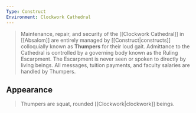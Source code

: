 ```yaml
---
Type: Construct
Environment: Clockwork Cathedral
---
```


> Maintenance, repair, and security of the [[Clockwork Cathedral]] in [[Absalom]] are entirely managed by [[Construct|constructs]] colloquially known as **Thumpers** for their loud gait.
> Admittance to the Cathedral is controlled by a governing body known as the Ruling Escarpment. The Escarpment is never seen or spoken to directly by living beings. All messages, tuition payments, and faculty salaries are handled by Thumpers.


## Appearance

> Thumpers are squat, rounded [[Clockwork|clockwork]] beings.








